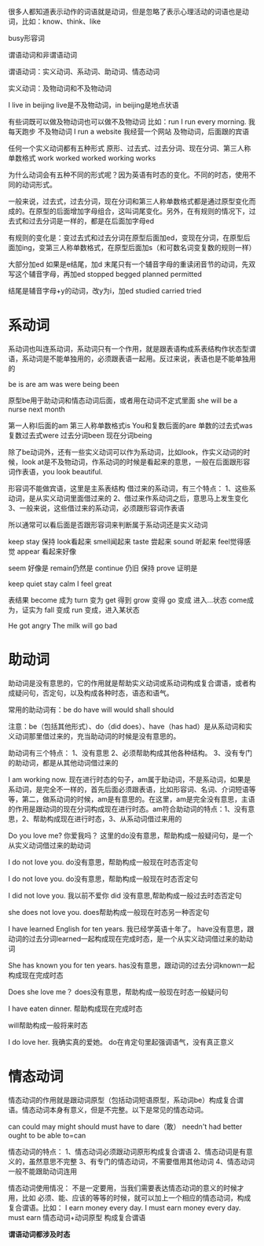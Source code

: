 很多人都知道表示动作的词语就是动词，但是忽略了表示心理活动的词语也是动词，比如：know、think、like

busy形容词

谓语动词和非谓语动词

谓语动词：实义动词、系动词、助动词、情态动词

实义动词：及物动词和不及物动词

I live in beijing
live是不及物动词，in beijing是地点状语

有些词既可以做及物动词也可以做不及物动词
比如：run
I run every morning. 我每天跑步 不及物动词
I run a website 我经营一个网站 及物动词，后面跟的宾语

任何一个实义动词都有五种形式
原形、过去式、过去分词、现在分词、第三人称单数格式
work worked worked   working works

为什么动词会有五种不同的形式呢？因为英语有时态的变化。不同的时态，使用不同的动词形式。

一般来说，过去式，过去分词，现在分词和第三人称单数格式都是通过原型变化而成的。在原型的后面增加字母组合，这叫词尾变化。另外，在有规则的情况下，过去式和过去分词是一样的，都是在后面加字母ed

有规则的变化是：变过去式和过去分词在原型后面加ed，变现在分词，在原型后面加ing，变第三人称单数格式，在原型后面加s（和可数名词变复数的规则一样） 

大部分加ed
如果是e结尾，加d
末尾只有一个辅音字母的重读闭音节的动词，先双写这个辅音字母，再加ed    stopped begged  planned permitted

结尾是辅音字母+y的动词，改y为i，加ed   studied carried tried

# 系动词
系动词也叫连系动词，系动词只有一个作用，就是跟表语构成系表结构作状态型谓语，系动词是不能单独用的，必须跟表语一起用。反过来说，表语也是不能单独用的

be is are am was were being been

原型be用于助动词和情态动词后面，或者用在动词不定式里面 she will be a nurse next month

第一人称I后面的am
第三人称单数格式is
You和复数后面的are
单数的过去式was
复数过去式were
过去分词been
现在分词being


除了be动词外，还有一些实义动词可以作为系动词，比如look，作实义动词的时候，look at是不及物动词，作系动词的时候是看起来的意思，一般在后面跟形容词作表语，you look beautiful.

形容词不能做宾语，这里是主系表结构
借过来的系动词，有三个特点：
1、这些系动词，是从实义动词里面借过来的
2、借过来作系动词之后，意思马上发生变化
3、一般来说，这些借过来的系动词，必须跟形容词作表语

所以通常可以看后面是否跟形容词来判断属于系动词还是实义动词

keep stay 保持 look看起来 smell闻起来
taste 尝起来  sound 听起来 feel觉得感觉 appear 看起来好像

seem 好像是 remain仍然是 continue 仍旧 保持
prove 证明是

keep quiet
stay calm
I feel great

表结果
become 成为 turn 变为 get 得到
grow 变得 go 变成 进入...状态 come成为，证实为
fall 变成 run 变成，进入某状态

He got angry
The milk will go bad


# 助动词
助动词是没有意思的，它的作用就是帮助实义动词或系动词构成复合谓语，或者构成疑问句，否定句，以及构成各种时态，语态和语气。

常用的助动词有：be do have will would shall should

注意：be（包括其他形式）、do（did does）、have（has had）是从系动词和实义动词那里借过来的，充当助动词的时候是没有意思的。

助动词有三个特点：
1、没有意思
2、必须帮助构成其他各种结构。
3、没有专门的助动词，都是从其他动词借过来的

I am working now. 现在进行时态的句子，am属于助动词，不是系动词，如果是系动词，是完全不一样的，首先后面必须跟表语，比如形容词、名词、介词短语等等，第二，做系动词的时候，am是有意思的。在这里，am是完全没有意思，主语的作用是跟动词的现在分词构成现在进行时态。am符合助动词的特点：1、没有意思，2、帮助构成现在进行时态，3、从系动词借过来用的

Do you love me? 你爱我吗？
这里的do没有意思，帮助构成一般疑问句，是一个从实义动词借过来的助动词

I do not love you.  do没有意思，帮助构成一般现在时态否定句

I do not love you. do没有意思，帮助构成一般现在时态否定句


I did not love you. 我以前不爱你 did 没有意思,帮助构成一般过去时态否定句

she does not love you.
does帮助构成一般现在时态另一种否定句

I have learned English for ten years.
我已经学英语十年了。 have没有意思，跟动词的过去分词learned一起构成现在完成时态，是一个从实义动词借过来的助动词

She has known you for ten years. has没有意思，跟动词的过去分词known一起构成现在完成时态

Does she love me？ does没有意思，帮助构成一般现在时态一般疑问句

I have eaten dinner. 帮助构成现在完成时态

will帮助构成一般将来时态

I do love her. 我确实真的爱她。 do在肯定句里起强调语气，没有真正意义


# 情态动词
情态动词的作用就是跟动词原型（包括动词短语原型，系动词be）构成复合谓语。情态动词本身有意义，但是不完整。以下是常见的情态动词。

can could 
may might
should must have to  dare（敢）
needn't   had better   
ought to 
be able to=can

情态动词的特点：
1、情态动词必须跟动词原形构成复合谓语
2、情态动词是有意义的，虽然意思不完整
3、有专门的情态动词，不需要借用其他动词
4、情态动词一般不能跟助动词连用

情态动词使用情况：
不是一定要用，当我们需要表达情态动词的意义的时候才用，比如 必须、能、应该的等等的时候，就可以加上一个相应的情态动词，构成复合谓语。比如：
I earn money every day. 
I must earn money every day.
 must earn 情态动词+动词原型 构成复合谓语

**谓语动词都涉及时态**












